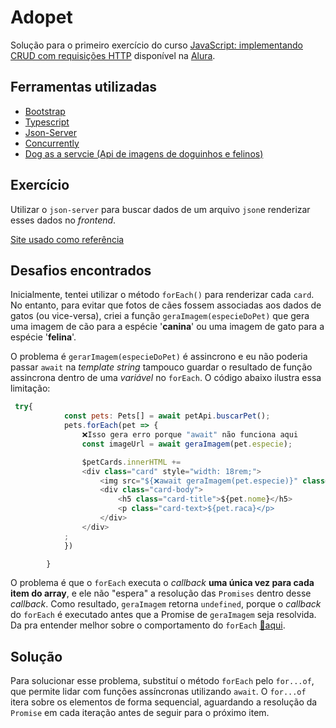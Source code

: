 # Adopet

Solução para o primeiro exercício do curso [JavaScript: implementando CRUD com requisições HTTP](https://cursos.alura.com.br/course/javascript-implementando-crud-requisicoes-http) disponível na [Alura](www.alura.com.br).

## Ferramentas utilizadas

- [Bootstrap](https://getbootstrap.com)
- [Typescript](https://www.typescriptlang.org)
- [Json-Server](https://www.npmjs.com/package/json-server)
- [Concurrently](https://www.npmjs.com/package/concurrently)
- [Dog as a servcie (Api de imagens de doguinhos e felinos)](https://www.thedogapi.com)

## Exercício

Utilizar o `json-server` para buscar dados de um arquivo `json`e renderizar esses dados no *frontend*.

[Site usado como referência](https://www.petfinder.com)

## Desafios encontrados

Inicialmente, tentei utilizar o método `forEach()` para renderizar cada `card`. No entanto, para evitar que fotos de cães fossem associadas aos dados de gatos (ou vice-versa), criei a função `geraImagem(especieDoPet)` que gera uma imagem de cão para a espécie '**canina**' ou uma imagem de gato para a espécie '**felina**'.

O problema é `gerarImagem(especieDoPet)` é assincrono e eu não poderia passar `await` na *template string* tampouco guardar o resultado de função assincrona dentro de uma *variável* no `forEach`. 
O código abaixo ilustra essa limitação:

```javascript
 try{
            const pets: Pets[] = await petApi.buscarPet();
            pets.forEach(pet => {
                ❌Isso gera erro porque "await" não funciona aqui
                const imageUrl = await geraImagem(pet.especie);

                $petCards.innerHTML += 
                <div class="card" style="width: 18rem;">
                    <img src="${❌await geraImagem(pet.especie)}" class="card-img-top" alt="Foto do ${pet.nome}">
                    <div class="card-body">
                        <h5 class="card-title">${pet.nome}</h5>
                        <p class="card-text>${pet.raca}</p>
                    </div>
                </div>
            ;
            })

        }
```

O problema é que o `forEach` executa o *callback* **uma única vez para cada item do array**, e ele não "espera" a resolução das `Promises` dentro desse *callback*. Como resultado, `geraImagem` retorna `undefined`, porque o *callback* do `forEach` é executado antes que a Promise de `geraImagem` seja resolvida.
Da pra entender melhor sobre o comportamento do `forEach` [📗aqui](https://developer.mozilla.org/pt-BR/docs/Web/JavaScript/Reference/Global_Objects/Array/forEach).

## Solução

Para solucionar esse problema, substituí o método `forEach` pelo `for...of`, que permite lidar com funções assíncronas utilizando `await`. O `for...of` itera sobre os elementos de forma sequencial, aguardando a resolução da `Promise` em cada iteração antes de seguir para o próximo item.

